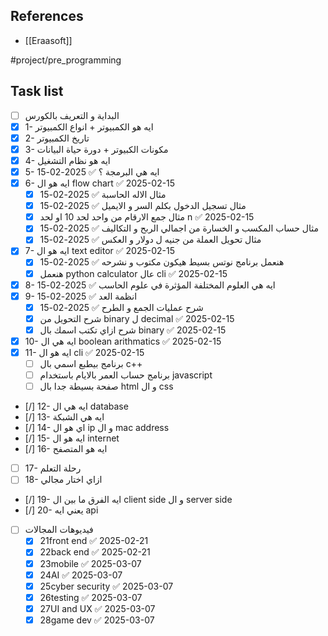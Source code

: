 ## References

- [[Eraasoft]]

#project/pre_programming

## Task list

- [ ] البداية و التعريف بالكورس
- [x] 1- ايه هو الكمبيوتر + انواع الكمبيوتر
- [x] 2- تاريخ الكمبيوتر
- [x] 3- مكونات الكبيوتر + دورة حياة البيانات
- [x] 4- ايه هو نظام التشغيل
- [x] 5- ايه هي البرمجة ؟ ✅ 2025-02-15
- [x] 6- ايه هو ال flow chart ✅ 2025-02-15
	- [x] مثال الاله الحاسبة ✅ 2025-02-15
	- [x] مثال تسجيل الدخول بكلم السر و الايميل ✅ 2025-02-15
	- [x] مثال جمع الارقام من واحد لحد 10 او لحد n ✅ 2025-02-15
	- [x] مثال حساب المكسب و الخسارة من اجمالي الربح و التكاليف ✅ 2025-02-15
	- [x] مثال تحويل العملة من جنيه ل دولار و العكس ✅ 2025-02-15
- [x] 7- ايه هو ال text editor ✅ 2025-02-15
	- [x] هنعمل برنامج نوتس بسيط هيكون مكتوب و نشرحه ✅ 2025-02-15
	- [x] هنعمل python calculator عال cli ✅ 2025-02-15
- [x] 8- ايه هي العلوم المختلفة المؤثرة في علوم الحاسب ✅ 2025-02-15
- [x] 9- انظمة العد ✅ 2025-02-15
	- [x] شرح عمليات الجمع و الطرح ✅ 2025-02-15
	- [x] شرح التحويل من binary ل decimal ✅ 2025-02-15
	- [x] شرح ازاي تكتب اسمك بال binary ✅ 2025-02-15
- [x] 10- ايه هي ال boolean arithmatics ✅ 2025-02-15
- [x] 11- ايه هو ال cli ✅ 2025-02-15
	- [ ] برنامج بيطبع اسمي بال c++
	- [ ] برنامج حساب العمر بالايام باستخدام javascript
	- [ ] صفحة بسيطة جدا بال html و ال css
- [/] 12- ايه هي ال database
- [/] 13- ايه هي الشبكة
- [/] 14- اي هو ال ip و ال mac address
- [/] 15- ايه هو ال internet
- [/] 16- ايه هو المتصفح
- [ ] 17- رحلة التعلم
- [ ] 18- ازاي اختار مجالي
- [/] 19- ايه الفرق ما بين ال client side و ال server side
- [/] 20- يعني ايه api
- [ ] فيديوهات المجالات
	- [x] 21front end ✅ 2025-02-21
	- [x] 22back end ✅ 2025-02-21
	- [x] 23mobile ✅ 2025-03-07
	- [x] 24AI ✅ 2025-03-07
	- [x] 25cyber security ✅ 2025-03-07
	- [x] 26testing ✅ 2025-03-07
	- [x] 27UI and UX ✅ 2025-03-07
	- [x] 28game dev ✅ 2025-03-07
